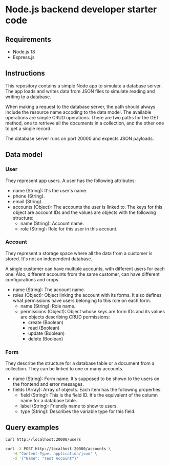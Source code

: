 # Node.js backend developer starter code

## Requirements

- Node.js 18
- Express.js

## Instructions

This repository contains a simple Node app to simulate a database server. The app loads and writes data from JSON files to simulate reading and writing to a database.

When making a request to the database server, the path should always include the resource name accoding to the data model. The available operations are simple CRUD operations. There are two paths for the GET method, one to retrieve all the documents in a collection, and the other one to get a single record.

The database server runs on port 20000 and expects JSON payloads.

## Data model

### User

They represent app users. A user has the following attributes:

- name (String): It's the user's name.
- phone (String).
- email (String).
- accounts (Object): The accounts the user is linked to. The keys for this object are account IDs and the values are objects with the following structure:
    - name (String): Account name.
    - role (String): Role for this user in this account.

### Account

They represent a storage space where all the data from a customer is stored. It's not an independent database.

A single customer can have multiple accounts, with different users for each one. Also, different accounts from the same customer, can have different configurations and crops.

- name (String): The account name.
- roles (Object): Object linking the account with its forms. It also defines what permissions have users belonging to this role on each form.
    - name (String): Role name.
    - permissions (Object): Object whose keys are form IDs and its values are objects describing CRUD permissions:
        - create (Boolean)
        - read (Boolean)
        - update (Boolean)
        - delete (Boolean)

### Form

They describe the structure for a database table or a document from a collection. They can be linked to one or many accounts.

- name (String): Form name. It's supposed to be shown to the users on the frontend and error messages.
- fields (Array): Array of objects. Each item has the following properties:
    - field (String): This is the field ID. It's the equivalent of the column name for a database table.
    - label (String): Friendly name to show to users.
    - type (String): Describes the variable type for this field.

## Query examples

```sh
curl http://localhost:20000/users

curl -X POST http://localhost:20000/accounts \
   -H "Content-Type: application/json" \
   -d '{"Name": "Test Account"}'
```